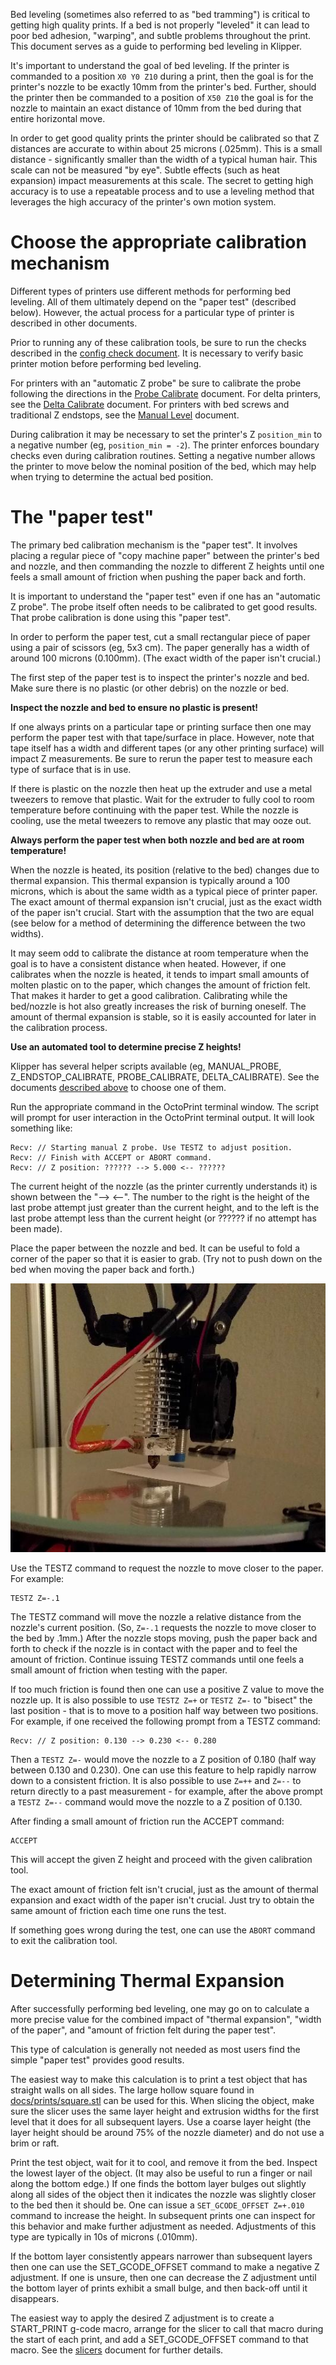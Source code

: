 Bed leveling (sometimes also referred to as "bed tramming") is critical to
getting high quality prints. If a bed is not properly "leveled" it can lead to
poor bed adhesion, "warping", and subtle problems throughout the print. This
document serves as a guide to performing bed leveling in Klipper.

It's important to understand the goal of bed leveling. If the printer is
commanded to a position `X0 Y0 Z10` during a print, then the goal is for the
printer's nozzle to be exactly 10mm from the printer's bed. Further, should the
printer then be commanded to a position of `X50 Z10` the goal is for the nozzle
to maintain an exact distance of 10mm from the bed during that entire horizontal
move.

In order to get good quality prints the printer should be calibrated so that Z
distances are accurate to within about 25 microns (.025mm). This is a small
distance - significantly smaller than the width of a typical human hair. This
scale can not be measured "by eye". Subtle effects (such as heat expansion)
impact measurements at this scale. The secret to getting high accuracy is to use
a repeatable process and to use a leveling method that leverages the high
accuracy of the printer's own motion system.

# Choose the appropriate calibration mechanism

Different types of printers use different methods for performing bed leveling.
All of them ultimately depend on the "paper test" (described below). However,
the actual process for a particular type of printer is described in other
documents.

Prior to running any of these calibration tools, be sure to run the checks
described in the [config check document](Config_checks.md). It is necessary to
verify basic printer motion before performing bed leveling.

For printers with an "automatic Z probe" be sure to calibrate the probe
following the directions in the [Probe Calibrate](Probe_Calibrate.md) document.
For delta printers, see the [Delta Calibrate](Delta_Calibrate.md) document. For
printers with bed screws and traditional Z endstops, see the [Manual
Level](Manual_Level.md) document.

During calibration it may be necessary to set the printer's Z `position_min` to
a negative number (eg, `position_min = -2`). The printer enforces boundary
checks even during calibration routines. Setting a negative number allows the
printer to move below the nominal position of the bed, which may help when
trying to determine the actual bed position.

# The "paper test"

The primary bed calibration mechanism is the "paper test". It involves placing a
regular piece of "copy machine paper" between the printer's bed and nozzle, and
then commanding the nozzle to different Z heights until one feels a small amount
of friction when pushing the paper back and forth.

It is important to understand the "paper test" even if one has an "automatic Z
probe". The probe itself often needs to be calibrated to get good results. That
probe calibration is done using this "paper test".

In order to perform the paper test, cut a small rectangular piece of paper using
a pair of scissors (eg, 5x3 cm). The paper generally has a width of around 100
microns (0.100mm). (The exact width of the paper isn't crucial.)

The first step of the paper test is to inspect the printer's nozzle and bed.
Make sure there is no plastic (or other debris) on the nozzle or bed.

**Inspect the nozzle and bed to ensure no plastic is present!**

If one always prints on a particular tape or printing surface then one may
perform the paper test with that tape/surface in place. However, note that tape
itself has a width and different tapes (or any other printing surface) will
impact Z measurements. Be sure to rerun the paper test to measure each type of
surface that is in use.

If there is plastic on the nozzle then heat up the extruder and use a metal
tweezers to remove that plastic. Wait for the extruder to fully cool to room
temperature before continuing with the paper test. While the nozzle is cooling,
use the metal tweezers to remove any plastic that may ooze out.

**Always perform the paper test when both nozzle and bed are at room
temperature!**

When the nozzle is heated, its position (relative to the bed) changes due to
thermal expansion. This thermal expansion is typically around a 100 microns,
which is about the same width as a typical piece of printer paper. The exact
amount of thermal expansion isn't crucial, just as the exact width of the paper
isn't crucial. Start with the assumption that the two are equal (see below for a
method of determining the difference between the two widths).

It may seem odd to calibrate the distance at room temperature when the goal is
to have a consistent distance when heated. However, if one calibrates when the
nozzle is heated, it tends to impart small amounts of molten plastic on to the
paper, which changes the amount of friction felt. That makes it harder to get a
good calibration. Calibrating while the bed/nozzle is hot also greatly increases
the risk of burning oneself. The amount of thermal expansion is stable, so it is
easily accounted for later in the calibration process.

**Use an automated tool to determine precise Z heights!**

Klipper has several helper scripts available (eg, MANUAL_PROBE,
Z_ENDSTOP_CALIBRATE, PROBE_CALIBRATE, DELTA_CALIBRATE). See the documents
[described above](#choose-the-appropriate-calibration-mechanism) to choose one
of them.

Run the appropriate command in the OctoPrint terminal window. The script will
prompt for user interaction in the OctoPrint terminal output. It will look
something like:

```
Recv: // Starting manual Z probe. Use TESTZ to adjust position.
Recv: // Finish with ACCEPT or ABORT command.
Recv: // Z position: ?????? --> 5.000 <-- ??????
```

The current height of the nozzle (as the printer currently understands it) is
shown between the "--> <--". The number to the right is the height of the last
probe attempt just greater than the current height, and to the left is the last
probe attempt less than the current height (or ?????? if no attempt has been
made).

Place the paper between the nozzle and bed. It can be useful to fold a corner of
the paper so that it is easier to grab. (Try not to push down on the bed when
moving the paper back and forth.)

![paper-test](img/paper-test.jpg)

Use the TESTZ command to request the nozzle to move closer to the paper. For
example:

```
TESTZ Z=-.1
```

The TESTZ command will move the nozzle a relative distance from the nozzle's
current position. (So, `Z=-.1` requests the nozzle to move closer to the bed by
.1mm.) After the nozzle stops moving, push the paper back and forth to check if
the nozzle is in contact with the paper and to feel the amount of friction.
Continue issuing TESTZ commands until one feels a small amount of friction when
testing with the paper.

If too much friction is found then one can use a positive Z value to move the
nozzle up. It is also possible to use `TESTZ Z=+` or `TESTZ Z=-` to "bisect" the
last position - that is to move to a position half way between two positions.
For example, if one received the following prompt from a TESTZ command:

```
Recv: // Z position: 0.130 --> 0.230 <-- 0.280
```

Then a `TESTZ Z=-` would move the nozzle to a Z position of 0.180 (half way
between 0.130 and 0.230). One can use this feature to help rapidly narrow down
to a consistent friction. It is also possible to use `Z=++` and `Z=--` to return
directly to a past measurement - for example, after the above prompt a
`TESTZ Z=--` command would move the nozzle to a Z position of 0.130.

After finding a small amount of friction run the ACCEPT command:

```
ACCEPT
```

This will accept the given Z height and proceed with the given calibration tool.

The exact amount of friction felt isn't crucial, just as the amount of thermal
expansion and exact width of the paper isn't crucial. Just try to obtain the
same amount of friction each time one runs the test.

If something goes wrong during the test, one can use the `ABORT` command to exit
the calibration tool.

# Determining Thermal Expansion

After successfully performing bed leveling, one may go on to calculate a more
precise value for the combined impact of "thermal expansion", "width of the
paper", and "amount of friction felt during the paper test".

This type of calculation is generally not needed as most users find the simple
"paper test" provides good results.

The easiest way to make this calculation is to print a test object that has
straight walls on all sides. The large hollow square found in
[docs/prints/square.stl](prints/square.stl) can be used for this. When slicing
the object, make sure the slicer uses the same layer height and extrusion widths
for the first level that it does for all subsequent layers. Use a coarse layer
height (the layer height should be around 75% of the nozzle diameter) and do not
use a brim or raft.

Print the test object, wait for it to cool, and remove it from the bed. Inspect
the lowest layer of the object. (It may also be useful to run a finger or nail
along the bottom edge.) If one finds the bottom layer bulges out slightly along
all sides of the object then it indicates the nozzle was slightly closer to the
bed then it should be. One can issue a `SET_GCODE_OFFSET Z=+.010` command to
increase the height. In subsequent prints one can inspect for this behavior and
make further adjustment as needed. Adjustments of this type are typically in 10s
of microns (.010mm).

If the bottom layer consistently appears narrower than subsequent layers then
one can use the SET_GCODE_OFFSET command to make a negative Z adjustment. If one
is unsure, then one can decrease the Z adjustment until the bottom layer of
prints exhibit a small bulge, and then back-off until it disappears.

The easiest way to apply the desired Z adjustment is to create a START_PRINT
g-code macro, arrange for the slicer to call that macro during the start of each
print, and add a SET_GCODE_OFFSET command to that macro. See the
[slicers](Slicers.md) document for further details.
